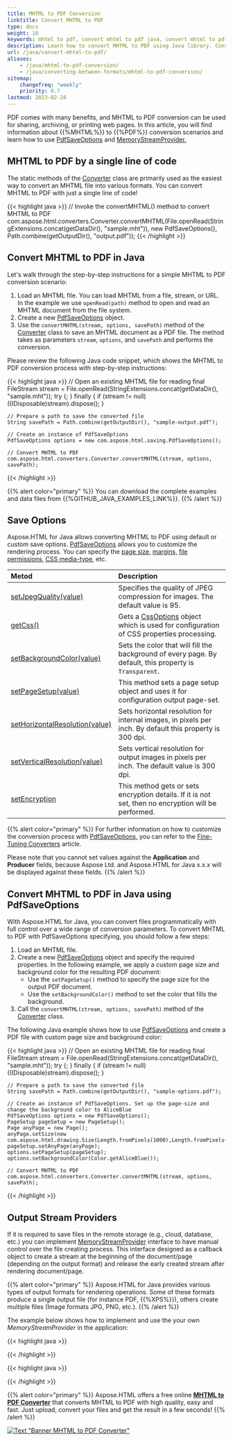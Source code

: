 ```yaml
---
title: MHTML to PDF Conversion
linktitle: Convert MHTML to PDF
type: docs
weight: 10
keywords: mhtml to pdf, convert mhtml to pdf java, convert mhtml to pdf, mhtml to pdf conversion, mhtml to pdf converter, save options, stream provider, java code
description: Learn how to convert MHTML to PDF using Java library. Consider various MHTML to PDF conversion scenarios in Java code.
url: /java/convert-mhtml-to-pdf/
aliases: 
    - /java/mhtml-to-pdf-conversion/
    - /java/converting-between-formats/mhtml-to-pdf-conversion/
sitemap:
    changefreq: "weekly"
    priority: 0.7
lastmod: 2023-02-28
---
```


<link href="./../style.css" rel="stylesheet" type="text/css" />

PDF comes with many benefits, and MHTML to PDF conversion can be used for sharing, archiving, or printing web pages. In this article, you will find information about {{%MHTML%}} to {{%PDF%}} conversion scenarios and learn how to use [PdfSaveOptions](https://reference.aspose.com/html/java/com.aspose.html.saving/pdfsaveoptions) and [MemoryStreamProvider.](https://reference.aspose.com/html/java/com.aspose.html/package-frame)

## **MHTML to PDF by a single line of code**

The static methods of the [Converter](https://reference.aspose.com/html/java/com.aspose.html.converters/converter) class are primarily used as the easiest way to convert an MHTML file into various formats. You can convert MHTML to PDF with just a single line of code!

{{< highlight java >}}
    // Invoke the сonvertMHTML() method to convert MHTML to PDF           
    com.aspose.html.converters.Converter.convertMHTML(File.openRead(StringExtensions.concat(getDataDir(),  "sample.mht")), new PdfSaveOptions(), Path.combine(getOutputDir(), "output.pdf"));
{{< /highlight >}}

## **Convert MHTML to PDF in Java**

Let's walk through the step-by-step instructions for a simple MHTML to PDF conversion scenario:

1. Load an MHTML file. You can load MHTML from a file, stream, or URL. In the example we use `openRead(path)` method to open and read an MHTML document from the file system.
1. Create a new [PdfSaveOptions](https://reference.aspose.com/html/java/com.aspose.html.saving/pdfsaveoptions) object. 
1. Use the `сonvertMHTML(stream, options, savePath)` method of the [Converter](https://reference.aspose.com/html/java/com.aspose.html.converters/converter) class to save an MHTML document as a PDF file. The method takes as parameters `stream`, `options`, and `savePath` and performs the conversion.

Please review the following Java code snippet, which shows the MHTML to PDF conversion process with step-by-step instructions:

{{< highlight java >}}
    // Open an existing MHTML file for reading
    final  FileStream stream = File.openRead(StringExtensions.concat(getDataDir(),  "sample.mht"));
    try
    {;
    }
    finally { if (stream != null) ((IDisposable)stream).dispose(); }

    // Prepare a path to save the converted file 
    String savePath = Path.combine(getOutputDir(), "sample-output.pdf");

    // Create an instance of PdfSaveOptions
    PdfSaveOptions options = new com.aspose.html.saving.PdfSaveOptions();

    // Convert MHTML to PDF
    com.aspose.html.converters.Converter.convertMHTML(stream, options, savePath);   
{{< /highlight >}}

{{% alert color="primary" %}}
You can download the complete examples and data files from {{%GITHUB_JAVA_EXAMPLES_LINK%}}.
{{% /alert %}}

## **Save Options**

Aspose.HTML for Java allows converting MHTML to PDF using default or custom save options. [PdfSaveOptions](https://reference.aspose.com/html/java/com.aspose.html.saving/pdfsaveoptions) allows you to customize the rendering process. You can specify the [page size,](https://reference.aspose.com/html/java/com.aspose.html.rendering/RenderingOptions#getPageSetup--) [margins,](https://reference.aspose.com/html/java/com.aspose.html.drawing/Page#getMargin--) [file permissions,](https://reference.aspose.com/html/java/com.aspose.html.rendering.pdf.encryption/pdfencryptioninfo) [CSS media-type,](https://reference.aspose.com/html/java/com.aspose.html.rendering/MediaType) etc. 

| Metod                                                     | Description                                                  |
| :----------------------------------------------------------- | :----------------------------------------------------------- |
| [setJpegQuality(value)](https://reference.aspose.com/html/java/com.aspose.html.rendering.pdf/PdfRenderingOptions#setJpegQuality--) | Specifies the quality of JPEG compression for images. The default value is 95. |
| [getCss()](https://reference.aspose.com/html/java/com.aspose.html.rendering/RenderingOptions#getCss--) | Gets a [CssOptions](https://reference.aspose.com/html/java/com.aspose.html.rendering/CssOptions) object which is used for configuration of CSS properties processing. |
| [setBackgroundColor(value)](https://reference.aspose.com/html/java/com.aspose.html.rendering/RenderingOptions#setBackgroundColor-com.aspose.ms.System.Drawing.Color-) | Sets the color that will fill the background of every page. By default, this property is `Transparent`. |
| [setPageSetup(value)](https://reference.aspose.com/html/java/com.aspose.html.rendering/RenderingOptions#setPageSetup-com.aspose.rendering.PageSetup-) | This method sets a page setup object and uses it for configuration output page-set. |
| [setHorizontalResolution(value)](https://reference.aspose.com/html/java/com.aspose.html.rendering/RenderingOptions#setHorizontalResolution-com.aspose.drawing.Resolution-) | Sets horizontal resolution for internal images, in pixels per inch. By default this property is 300 dpi.|
| [setVerticalResolution(value)](https://reference.aspose.com/html/java/com.aspose.html.rendering/RenderingOptions#setVerticalResolution-com.aspose.drawing.Resolution-) | Sets vertical resolution for output images in pixels per inch. The default value is 300 dpi. |
| [setEncryption](https://reference.aspose.com/html/java/com.aspose.html.rendering.pdf/PdfRenderingOptions#setEncryption-com.aspose.rendering.pdf.encryption.PdfEncryptionInfo-) | This method gets or sets encryption details. If it is not set, then no encryption will be performed. |

{{% alert color="primary" %}}
For further information on how to customize the conversion process with [PdfSaveOptions,](https://reference.aspose.com/html/java/com.aspose.html.saving/pdfsaveoptions) you can refer to the [Fine-Tuning Converters](/html/java/converting-between-formats/fine-tuning-converters/) article.

Please note that you cannot set values against the **Application** and **Producer** fields, because Aspose Ltd. and Aspose.HTML for Java x.x.x will be displayed against these fields.
{{% /alert %}}

## **Convert MHTML to PDF in Java using PdfSaveOptions**

With Aspose.HTML for Java, you can convert files programmatically with full control over a wide range of conversion parameters. To convert MHTML to PDF with PdfSaveOptions specifying, you should follow a few steps: 

1. Load an MHTML file. 
1. Create a new [PdfSaveOptions](https://reference.aspose.com/html/java/com.aspose.html.saving/pdfsaveoptions) object and specify the required properties. In the following example, we apply a custom page size and background color for the resulting PDF document:
    - Use the `setPageSetup()` method to specify the page size for the output PDF document.
    - Use the `setBackgroundColor()` method to set the color that fills the background.
1. Call the `сonvertMHTML(stream, options, savePath)` method of the [Converter](https://reference.aspose.com/html/java/com.aspose.html.converters/converter) class.

The following Java example shows how to use [PdfSaveOptions](https://reference.aspose.com/html/java/com.aspose.html.saving/pdfsaveoptions) and create a PDF file with custom page size and background color:

{{< highlight java >}}
    // Open an existing MHTML file for reading
    final  FileStream stream = File.openRead(StringExtensions.concat(getDataDir(),  "sample.mht"));
    try
    {;
    }
    finally { if (stream != null) ((IDisposable)stream).dispose(); }

    // Prepare a path to save the converted file 
    String savePath = Path.combine(getOutputDir(), "sample-options.pdf");

    // Create an instance of PdfSaveOptions. Set up the page-size and change the background color to AliceBlue 
    PdfSaveOptions options = new PdfSaveOptions();
    PageSetup pageSetup = new PageSetup();
    Page anyPage = new Page();
    anyPage.setSize(new com.aspose.html.drawing.Size(Length.fromPixels(1000),Length.fromPixels(1000)));
    pageSetup.setAnyPage(anyPage);
    options.setPageSetup(pageSetup);
    options.setBackgroundColor(Color.getAliceBlue());

    // Convert MHTML to PDF
    com.aspose.html.converters.Converter.convertMHTML(stream, options, savePath);        
{{< /highlight >}}

## **Output Stream Providers**

If it is required to save files in the remote storage (e.g., cloud, database, etc.) you can implement [MemoryStreamProvider](https://reference.aspose.com/html/java/com.aspose.html/package-frame) interface to have manual control over the file creating process. This interface designed as a callback object to create a stream at the beginning of the document/page (depending on the output format) and release the early created stream after rendering document/page.

{{% alert color="primary" %}}
Aspose.HTML for Java provides various types of output formats for rendering operations. Some of these formats produce a single output file (for instance PDF, {{%XPS%}}), others create multiple files (Image formats JPG, PNG, etc.).
{{% /alert %}} 

The example below shows how to implement and use the your own *MemoryStreamProvider* in the application:

{{< highlight java >}}

{{< /highlight >}}

{{< highlight java >}}

{{< /highlight >}}

{{% alert color="primary" %}}
Aspose.HTML offers a free online [**MHTML to PDF Converter**](https://products.aspose.app/html/conversion/mhtml-to-pdf) that converts MHTML to PDF with high quality, easy and fast. Just upload, convert your files and get the result in a few seconds!
{{% /alert %}}

<a href="https://products.aspose.app/html/conversion/mhtml-to-pdf" target="_blank">![Text "Banner MHTML to PDF Converter"](./../../../mhtml-to-pdf.png#center)</a>